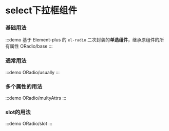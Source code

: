 # select下拉框组件

### 基础用法

:::demo 基于 Element-plus 的 `el-radio` 二次封装的**单选组件**，继承原组件的所有属性
ORadio/base
:::

### 通常用法

:::demo
ORadio/usually
:::

### 多个属性的用法

:::demo
ORadio/multyAttrs
:::


### slot的用法

:::demo
ORadio/slot
:::